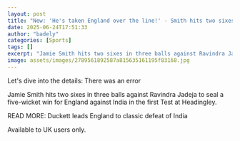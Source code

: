 ```yaml
---
layout: post
title: "New: 'He's taken England over the line!' - Smith hits two sixes to seal win"
date: 2025-06-24T17:51:33
author: "badely"
categories: [Sports]
tags: []
excerpt: "Jamie Smith hits two sixes in three balls against Ravindra Jadeja to seal a five-wicket win for England against India in the first Test at Headingley."
image: assets/images/2789561892587a815635161195f83168.jpg
---
```


Let's dive into the details: There was an error

Jamie Smith hits two sixes in three balls against Ravindra Jadeja to seal a five-wicket win for England against India in the first Test at Headingley.

READ MORE: Duckett leads England to classic defeat of India

Available to UK users only.

